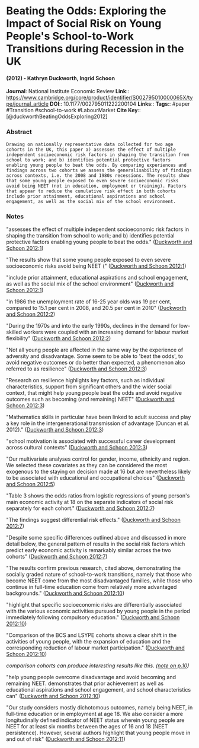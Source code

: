 # Beating the Odds: Exploring the Impact of Social Risk on Young People's School-to-Work Transitions during Recession in the UK
#### (2012) - Kathryn Duckworth, Ingrid Schoon
**Journal**: National Institute Economic Review
**Link**:: https://www.cambridge.org/core/product/identifier/S002795010000065X/type/journal_article
**DOI**:: 10.1177/002795011222200104
**Links**:: 
**Tags**:: #paper #Transition #school-to-work #LabourMarket 
**Cite Key**:: [@duckworthBeatingOddsExploring2012]

### Abstract

```
Drawing on nationally representative data collected for two age cohorts in the UK, this paper a) assesses the effect of multiple independent socioeconomic risk factors in shaping the transition from school to work; and b) identifies potential protective factors enabling young people to beat the odds. By comparing experiences and findings across two cohorts we assess the generalisability of findings across contexts, i.e. the 2008 and 1980s recessions. The results show that some young people exposed to even severe socioeconomic risks avoid being NEET (not in education, employment or training). Factors that appear to reduce the cumulative risk effect in both cohorts include prior attainment, educational aspirations and school engagement, as well as the social mix of the school environment.
```

### Notes

"assesses the effect of multiple independent socioeconomic risk factors in shaping the transition from school to work; and b) identifies potential protective factors enabling young people to beat the odds." ([Duckworth and Schoon 2012:1](zotero://open-pdf/library/items/F6NBTSB4?page=1))

"The results show that some young people exposed to even severe socioeconomic risks avoid being NEET (" ([Duckworth and Schoon 2012:1](zotero://open-pdf/library/items/F6NBTSB4?page=1))

"include prior attainment, educational aspirations and school engagement, as well as the social mix of the school environment" ([Duckworth and Schoon 2012:1](zotero://open-pdf/library/items/F6NBTSB4?page=1))

"in 1986 the unemployment rate of 16-25 year olds was 19 per cent, compared to 15.1 per cent in 2008, and 20.5 per cent in 2010" ([Duckworth and Schoon 2012:2](zotero://open-pdf/library/items/F6NBTSB4?page=2))

"During the 1970s and into the early 1990s, declines in the demand for low-skilled workers were coupled with an increasing demand for labour market flexibility" ([Duckworth and Schoon 2012:2](zotero://open-pdf/library/items/F6NBTSB4?page=2))

"Not all young people are affected in the same way by the experience of adversity and disadvantage. Some seem to be able to 'beat the odds', to avoid negative outcomes or do better than expected, a phenomenon also referred to as resilience" ([Duckworth and Schoon 2012:3](zotero://open-pdf/library/items/F6NBTSB4?page=3))

"Research on resilience highlights key factors, such as individual characteristics, support from significant others and the wider social context, that might help young people beat the odds and avoid negative outcomes such as becoming (and remaining) NEET" ([Duckworth and Schoon 2012:3](zotero://open-pdf/library/items/F6NBTSB4?page=3))

"Mathematics skills in particular have been linked to adult success and play a key role in the intergenerational transmission of advantage (Duncan et al. 2012)." ([Duckworth and Schoon 2012:3](zotero://open-pdf/library/items/F6NBTSB4?page=3))

"school motivation is associated with successful career development across cultural contexts" ([Duckworth and Schoon 2012:3](zotero://open-pdf/library/items/F6NBTSB4?page=3))

"Our multivariate analyses control for gender, income, ethnicity and region. We selected these covariates as they can be considered the most exogenous to the staying on decision made at 16 but are nevertheless likely to be associated with educational and occupational choices" ([Duckworth and Schoon 2012:5](zotero://open-pdf/library/items/F6NBTSB4?page=5))

"Table 3 shows the odds ratios from logistic regressions of young person's main economic activity at 18 on the separate indicators of social risk separately for each cohort." ([Duckworth and Schoon 2012:7](zotero://open-pdf/library/items/F6NBTSB4?page=7))

"The findings suggest differential risk effects." ([Duckworth and Schoon 2012:7](zotero://open-pdf/library/items/F6NBTSB4?page=7))

"Despite some specific differences outlined above and discussed in more detail below, the general pattern of results in the social risk factors which predict early economic activity is remarkably similar across the two cohorts" ([Duckworth and Schoon 2012:7](zotero://open-pdf/library/items/F6NBTSB4?page=7))

"The results confirm previous research, cited above, demonstrating the socially graded nature of school-to-work transitions, namely that those who become NEET come from the most disadvantaged families, while those who continue in full-time education come from relatively more advantaged backgrounds." ([Duckworth and Schoon 2012:10](zotero://open-pdf/library/items/F6NBTSB4?page=10))

"highlight that specific socioeconomic risks are differentially associated with the various economic activities pursued by young people in the period immediately following compulsory education." ([Duckworth and Schoon 2012:10](zotero://open-pdf/library/items/F6NBTSB4?page=10))

"Comparison of the BCS and LSYPE cohorts shows a clear shift in the activities of young people, with the expansion of education and the corresponding reduction of labour market participation." ([Duckworth and Schoon 2012:10](zotero://open-pdf/library/items/F6NBTSB4?page=10))

_comparison cohorts can produce interesting results like this. ([note on p.10](zotero://open-pdf/library/items/F6NBTSB4?page=10))_

  

"help young people overcome disadvantage and avoid becoming and remaining NEET. demonstrates that prior achievement as well as educational aspirations and school engagement, and school characteristics can" ([Duckworth and Schoon 2012:10](zotero://open-pdf/library/items/F6NBTSB4?page=10))

"Our study considers mostly dichotomous outcomes, namely being NEET, in full-time education or in employment at age 18. We also consider a more longitudinally defined indicator of NEET status wherein young people are NEET for at least six months between the ages of 16 and 18 (NEET persistence). However, several authors highlight that young people move in and out of risk" ([Duckworth and Schoon 2012:11](zotero://open-pdf/library/items/F6NBTSB4?page=11))